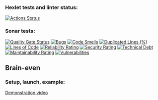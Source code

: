 ### Hexlet tests and linter status:
[![Actions Status](https://github.com/DenisShutov/python-project-49/actions/workflows/hexlet-check.yml/badge.svg)](https://github.com/DenisShutov/python-project-49/actions)
### Sonar tests:
[![Quality Gate Status](https://sonarcloud.io/api/project_badges/measure?project=DenisShutov_python-project-49&metric=alert_status)](https://sonarcloud.io/summary/new_code?id=DenisShutov_python-project-49)
[![Bugs](https://sonarcloud.io/api/project_badges/measure?project=DenisShutov_python-project-49&metric=bugs)](https://sonarcloud.io/summary/new_code?id=DenisShutov_python-project-49)
[![Code Smells](https://sonarcloud.io/api/project_badges/measure?project=DenisShutov_python-project-49&metric=code_smells)](https://sonarcloud.io/summary/new_code?id=DenisShutov_python-project-49)
[![Duplicated Lines (%)](https://sonarcloud.io/api/project_badges/measure?project=DenisShutov_python-project-49&metric=duplicated_lines_density)](https://sonarcloud.io/summary/new_code?id=DenisShutov_python-project-49)
[![Lines of Code](https://sonarcloud.io/api/project_badges/measure?project=DenisShutov_python-project-49&metric=ncloc)](https://sonarcloud.io/summary/new_code?id=DenisShutov_python-project-49)
[![Reliability Rating](https://sonarcloud.io/api/project_badges/measure?project=DenisShutov_python-project-49&metric=reliability_rating)](https://sonarcloud.io/summary/new_code?id=DenisShutov_python-project-49)
[![Security Rating](https://sonarcloud.io/api/project_badges/measure?project=DenisShutov_python-project-49&metric=security_rating)](https://sonarcloud.io/summary/new_code?id=DenisShutov_python-project-49)
[![Technical Debt](https://sonarcloud.io/api/project_badges/measure?project=DenisShutov_python-project-49&metric=sqale_index)](https://sonarcloud.io/summary/new_code?id=DenisShutov_python-project-49)
[![Maintainability Rating](https://sonarcloud.io/api/project_badges/measure?project=DenisShutov_python-project-49&metric=sqale_rating)](https://sonarcloud.io/summary/new_code?id=DenisShutov_python-project-49)
[![Vulnerabilities](https://sonarcloud.io/api/project_badges/measure?project=DenisShutov_python-project-49&metric=vulnerabilities)](https://sonarcloud.io/summary/new_code?id=DenisShutov_python-project-49)

## Brain-even
### Setup, launch, example:

[Demonstration video](https://asciinema.org/a/ZmgS3ibIeaVHIjWA3ti3dQ5im)
